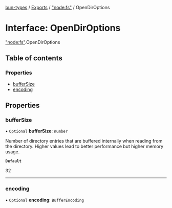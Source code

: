 [bun-types](https://oven-sh.github.io/bun-types/README.md) / [Exports](https://oven-sh.github.io/bun-types/modules.md) / ["node:fs"](https://oven-sh.github.io/bun-types/modules/node_fs_.md) / OpenDirOptions

# Interface: OpenDirOptions

["node:fs"](https://oven-sh.github.io/bun-types/modules/node_fs_.md).OpenDirOptions

## Table of contents

### Properties

- [bufferSize](https://oven-sh.github.io/bun-types/interfaces/node_fs_.OpenDirOptions.md#buffersize)
- [encoding](https://oven-sh.github.io/bun-types/interfaces/node_fs_.OpenDirOptions.md#encoding)

## Properties

### bufferSize

• `Optional` **bufferSize**: `number`

Number of directory entries that are buffered
internally when reading from the directory. Higher values lead to better
performance but higher memory usage.

**`Default`**

32

___

### encoding

• `Optional` **encoding**: `BufferEncoding`
